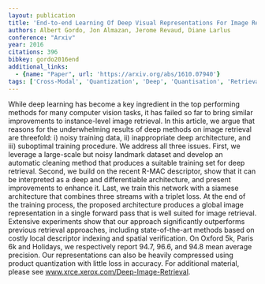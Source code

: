 ```yaml
---
layout: publication
title: 'End-to-end Learning Of Deep Visual Representations For Image Retrieval'
authors: Albert Gordo, Jon Almazan, Jerome Revaud, Diane Larlus
conference: "Arxiv"
year: 2016
citations: 396
bibkey: gordo2016end
additional_links:
  - {name: "Paper", url: 'https://arxiv.org/abs/1610.07940'}
tags: ['Cross-Modal', 'Quantization', 'Deep', 'Quantisation', 'Retrieval Models', 'Training Strategy', 'Supervised Hashing', 'Applications']
---
```

While deep learning has become a key ingredient in the top performing methods
for many computer vision tasks, it has failed so far to bring similar
improvements to instance-level image retrieval. In this article, we argue that
reasons for the underwhelming results of deep methods on image retrieval are
threefold: i) noisy training data, ii) inappropriate deep architecture, and
iii) suboptimal training procedure. We address all three issues.
  First, we leverage a large-scale but noisy landmark dataset and develop an
automatic cleaning method that produces a suitable training set for deep
retrieval. Second, we build on the recent R-MAC descriptor, show that it can be
interpreted as a deep and differentiable architecture, and present improvements
to enhance it. Last, we train this network with a siamese architecture that
combines three streams with a triplet loss. At the end of the training process,
the proposed architecture produces a global image representation in a single
forward pass that is well suited for image retrieval. Extensive experiments
show that our approach significantly outperforms previous retrieval approaches,
including state-of-the-art methods based on costly local descriptor indexing
and spatial verification. On Oxford 5k, Paris 6k and Holidays, we respectively
report 94.7, 96.6, and 94.8 mean average precision. Our representations can
also be heavily compressed using product quantization with little loss in
accuracy. For additional material, please see
www.xrce.xerox.com/Deep-Image-Retrieval.
